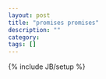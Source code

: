 ```yaml
---
layout: post
title: "promises promises"
description: ""
category: 
tags: []
---
```

{% include JB/setup %}
